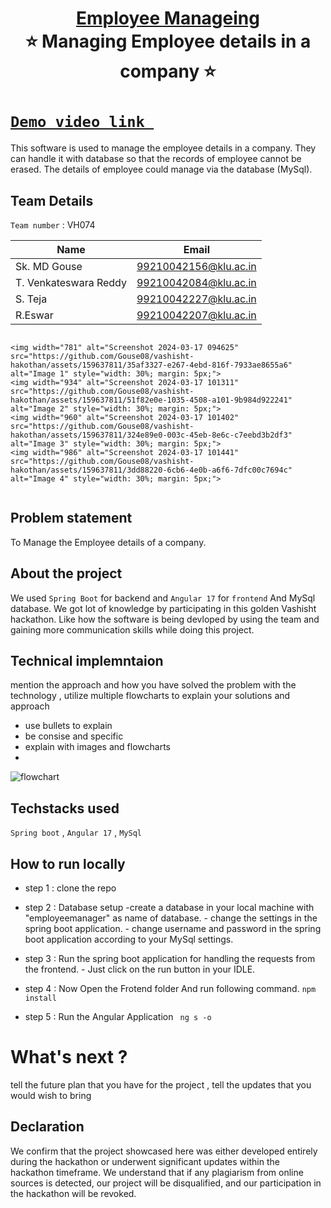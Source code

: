 <h1 align="center" style="border-bottom: none">
    <b>
        <a href="https://www.google.com"> Employee Manageing </a><br>
    </b>
    ⭐️ Managing Employee details in a company ⭐️ <br>
</h1>

#   [`Demo video link `]([http://www.google.com](https://drive.google.com/file/d/1FRq5XfiIKZBGdyKjzSF7Ikl-oKADzCZW/view?usp=sharing))
This software is used to manage the employee details in a company. They can handle it with database so that the records of employee cannot be erased.
The details of employee could manage via the database (MySql).
## Team Details
`Team number` : VH074

| Name    | Email           |
|---------|-----------------|
| Sk. MD Gouse | 99210042156@klu.ac.in |
| T. Venkateswara Reddy| 99210042084@klu.ac.in|
| S. Teja | 99210042227@klu.ac.in |
| R.Eswar | 99210042207@klu.ac.in |

<div style="display: flex; flex-wrap: wrap;">
    
    <img width="781" alt="Screenshot 2024-03-17 094625" src="https://github.com/Gouse08/vashisht-hakothan/assets/159637811/35af3327-e267-4ebd-816f-7933ae8655a6" alt="Image 1" style="width: 30%; margin: 5px;">
    <img width="934" alt="Screenshot 2024-03-17 101311" src="https://github.com/Gouse08/vashisht-hakothan/assets/159637811/51f82e0e-1035-4508-a101-9b984d922241" alt="Image 2" style="width: 30%; margin: 5px;">
    <img width="960" alt="Screenshot 2024-03-17 101402" src="https://github.com/Gouse08/vashisht-hakothan/assets/159637811/324e89e0-003c-45eb-8e6c-c7eebd3b2df3" alt="Image 3" style="width: 30%; margin: 5px;">
    <img width="986" alt="Screenshot 2024-03-17 101441" src="https://github.com/Gouse08/vashisht-hakothan/assets/159637811/3dd88220-6cb6-4e0b-a6f6-7dfc00c7694c" alt="Image 4" style="width: 30%; margin: 5px;">




       
</div>

## Problem statement 
  To Manage the Employee details of a company.
## About the project
  We used ```Spring Boot``` for backend and ```Angular 17``` for ```frontend``` And MySql database. We got lot of knowledge by participating in this golden Vashisht hackathon. Like how the software is being devloped by using the team and gaining more communication skills while doing this project.
  

## Technical implemntaion 
mention the approach and how you have solved the problem with the technology , utilize multiple flowcharts to explain your solutions and approach
- use bullets to explain
- be consise and specific
- explain with images and flowcharts
- 
![flowchart](https://encrypted-tbn0.gstatic.com/images?q=tbn:ANd9GcSm5X9E8h0kftXOW2B9jORBskdXF12pFKOX_Q&usqp=CAU)

## Techstacks used 
`Spring boot` , `Angular 17` , `MySql`

## How to run locally  
- step 1 : clone the repo
- step 2 : Database setup
      -create a database in your local machine with "employeemanager" as name of database.
      - change the settings in the spring boot application.
      - change username and password in the spring boot application according to your MySql settings.

- step 3 : Run the spring boot application for handling the requests from the frontend.
          - Just click on the run button in your IDLE.
- step 4 : Now Open the Frotend folder And run following command.
          ```
          npm install
          ```
- step 5 : Run the Angular Application
        ``` ng s -o```


# What's next ?
tell the future plan that you have for the project , tell the updates that you would wish to bring

## Declaration
We confirm that the project showcased here was either developed entirely during the hackathon or underwent significant updates within the hackathon timeframe. We understand that if any plagiarism from online sources is detected, our project will be disqualified, and our participation in the hackathon will be revoked.
